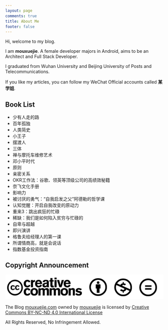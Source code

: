 ```yaml
---
layout: page
comments: true
title: About Me
footer: false
---
```


Hi, welcome to my blog.

I am **mouxuejie**. A female developer majors in Android, aims to be an Architect and Full Stack Developer.

I graduated from Wuhan University and Beijing University of Posts and Telecommunications.

If you like my articles, you can follow my WeChat Official accounts called **某学姐**.


## Book List

- 少有人走的路
- 百年孤独
- 人类简史
- 小王子
- 摆渡人
- 三体
- 禅与摩托车维修艺术
- 邓小平时代
- 原则
- 亲密关系
- OKR工作法：谷歌、领英等顶级公司的高绩效秘籍
- 奈飞文化手册
- 影响力
- 被讨厌的勇气：“自我启发之父”阿德勒的哲学课
- 认知觉醒：开启自我改变的原动力
- 重来3：跳出疯狂的忙碌
- 稀缺：我们是如何陷入贫穷与忙碌的
- 自卑与超越
- 即兴演讲
- 格鲁夫给经理人的第一课
- 所谓情商高，就是会说话
- 指数基金投资指南

## Copyright Announcement

![cc](/images/cc.png)

The Blog [mouxuejie.com](http://www.mouxuejie.com/) owned by [mouxuejie](https://github.com/wangxinghe) is licensed by [Creative Commons BY-NC-ND 4.0 International License](https://creativecommons.org/licenses/by-nc-nd/4.0/)

All Rights Reserved, No Infringement Allowed.